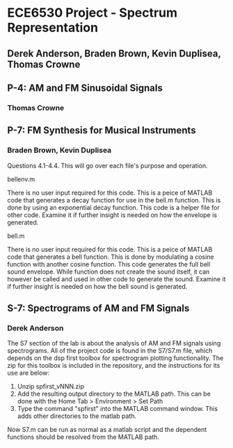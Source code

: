 # ECE6530 Project - Spectrum Representation
## Derek Anderson, Braden Brown, Kevin Duplisea, Thomas Crowne

## P-4: AM and FM Sinusoidal Signals
### Thomas Crowne



## P-7: FM Synthesis for Musical Instruments
### Braden Brown, Kevin Duplisea

Questions 4.1-4.4.
This will go over each file's purpose and operation.

bellenv.m

There is no user input required for this code.  This is a peice of
MATLAB code that generates a decay function for use in the bell.m
function. This is done by using an exponential decay function.  This
code is a helper file for other code. Examine it if further insight is
needed on how the envelope is generated.


bell.m

There is no user input required for this code.  This is a peice of
MATLAB code that generates a bell function.  This is done by
modulating a cosine function with another cosine function.  This code
generates the full bell sound envelope.  While function does not
create the sound itself, it can however be called and used in other
code to generate the sound.  Examine it if further insight is needed
on how the bell sound is generated.


## S-7: Spectrograms of AM and FM Signals
### Derek Anderson

The S7 section of the lab is about the analysis of AM and FM signals
using spectrograms. All of the project code is found in the S7/S7.m
file, which depends on the dsp first toolbox for spectrogram plotting
functionality. The zip for this toolbox is included in the repository,
and the instructions for its use are below:

1. Unzip spfirst_vNNN.zip
2. Add the resulting output directory to the MATLAB path. This can be
   done with the Home Tab > Environment > Set Path
3. Type the command "spfirst" into the MATLAB command window. This adds other directories to the matlab path.

Now S7.m can be run as normal as a matlab script and the dependent
functions should be resolved from the MATLAB path.


